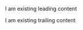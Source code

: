I am existing leading content

<!-- BEGIN_TF_RESOURCE_TABLES -->
<!-- END_TF_RESOURCE_TABLES -->

I am existing trailing content
